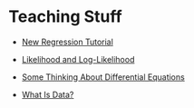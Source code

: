 # Teaching Stuff

* [New Regression Tutorial](./new-regression-tutorial/index.html)

* [Likelihood and Log-Likelihood](./likelihood-and-log-likelihood/likelihood-and-log-likelihood.html)

* [Some Thinking About Differential Equations](./differential-equations/differential-equations.html)

* [What Is Data?](./what-is-data/what-is-data.html)